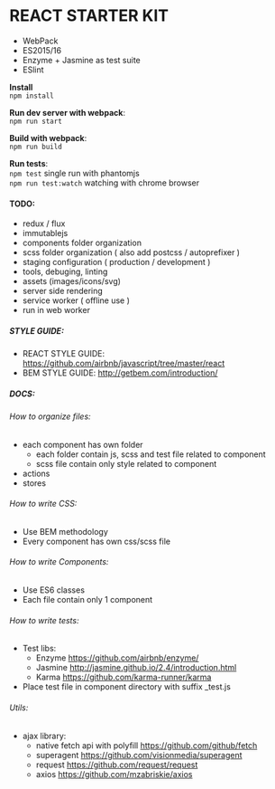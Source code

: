 # REACT STARTER KIT
- WebPack
- ES2015/16
- Enzyme + Jasmine as test suite
- ESlint


**Install**  
`npm install`

**Run dev server with webpack**:  
`npm run start`

**Build with webpack**:  
`npm run build`

**Run tests**:  
`npm test`
single run with phantomjs  
`npm run test:watch` watching with chrome browser


#### TODO:
- redux / flux
- immutablejs
- components folder organization
- scss folder organization ( also add postcss / autoprefixer )
- staging configuration ( production / development )
- tools, debuging, linting
- assets (images/icons/svg)
- server side rendering
- service worker ( offline use )
- run in web worker


##### STYLE GUIDE:
- REACT STYLE GUIDE: https://github.com/airbnb/javascript/tree/master/react
- BEM STYLE GUIDE: http://getbem.com/introduction/

##### DOCS:
###### How to organize files:
- each component has own folder
    - each folder contain js, scss and test file related to component
    - scss file contain only style related to component
- actions
- stores


###### How to write CSS:
- Use BEM methodology
- Every component has own css/scss file


###### How to write Components:
- Use ES6 classes
- Each file contain only 1 component


###### How to write tests:
- Test libs:
    - Enzyme https://github.com/airbnb/enzyme/
    - Jasmine http://jasmine.github.io/2.4/introduction.html
    - Karma https://github.com/karma-runner/karma
- Place test file in component directory with suffix _test.js

###### Utils:
- ajax library:
    - native fetch api with polyfill https://github.com/github/fetch
    - superagent https://github.com/visionmedia/superagent
    - request https://github.com/request/request
    - axios https://github.com/mzabriskie/axios
